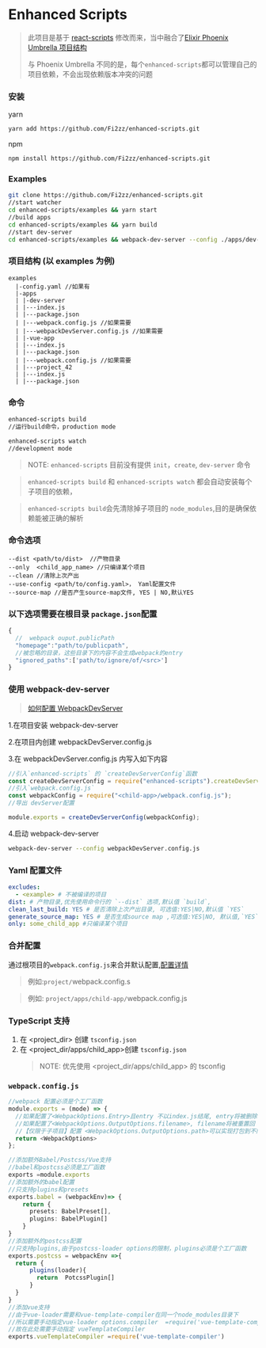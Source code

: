 # Enhanced Scripts

> 此项目是基于 [react-scripts](https://github.com/facebook/create-react-app/tree/master/packages/react-scripts) 修改而来，当中融合了[Elixir Phoenix Umbrella 项目结构](https://medium.com/@cedric_30386/how-to-build-multiple-web-apps-with-elixir-thanks-to-umbrella-part-2-set-up-the-project-800d6d731dbd)
>
> 与 Phoenix Umbrella 不同的是，每个`enhanced-scripts`都可以管理自己的项目依赖，不会出现依赖版本冲突的问题

### 安装

yarn

```bash
yarn add https://github.com/Fi2zz/enhanced-scripts.git
```

npm

```bash
npm install https://github.com/Fi2zz/enhanced-scripts.git
```

### Examples

```bash
git clone https://github.com/Fi2zz/enhanced-scripts.git
//start watcher
cd enhanced-scripts/examples && yarn start
//build apps
cd enhanced-scripts/examples && yarn build
//start dev-server
cd enhanced-scripts/examples && webpack-dev-server --config ./apps/dev-server/webpackDevServer.js
```

### 项目结构 (以 examples 为例)

```
examples
  |-config.yaml //如果有
  |-apps
  | |-dev-server
  | |---index.js
  | |---package.json
  | |---webpack.config.js //如果需要
  | |---webpackDevServer.config.js //如果需要
  | |-vue-app
  | |---index.js
  | |---package.json
  | |---webpack.config.js //如果需要
  | |---project_42
  | |---index.js
  | |---package.json
```

### 命令

```bash
enhanced-scripts build
//运行build命令，production mode

enhanced-scripts watch
//development mode

```

> NOTE: `enhanced-scripts` 目前没有提供 `init`，`create`, `dev-server` 命令

> `enhanced-scripts build` 和 `enhanced-scripts watch` 都会自动安装每个子项目的依赖，

> `enhanced-scripts build`会先清除掉子项目的 `node_modules`,目的是确保依赖能被正确的解析

### 命令选项

    --dist <path/to/dist>  //产物目录
    --only  <child_app_name> //只编译某个项目
    --clean //清除上次产出
    --use-config <path/to/config.yaml>， Yaml配置文件
    --source-map //是否产生source-map文件, YES | NO,默认YES

### 以下选项需要在根目录 `package.json`配置

```javascript
{
  //  webpack ouput.publicPath
  "homepage":"path/to/publicpath",
  //被忽略的目录，这些目录下的内容不会生成webpack的entry
  "ignored_paths":['path/to/ignore/of/<src>']
}
```

### 使用 webpack-dev-server

> <a href="https://webpack.js.org/configuration/dev-server/">如何配置 WebpackDevServer </a>

1.在项目安装 webpack-dev-server

2.在项目内创建 webpackDevServer.config.js

3.在 webpackDevServer.config.js 内写入如下内容

```javascript
//引入`enhanced-scripts` 的 `createDevServerConfig`函数
const createDevServerConfig = require("enhanced-scripts").createDevServerConfig;
//引入`webpack.config.js`
const webpackConfig = require("<child-app>/webpack.config.js");
//导出 devServer配置

module.exports = createDevServerConfig(webpackConfig);
```

4.启动 webpack-dev-server

```bash
webpack-dev-server --config webpackDevServer.config.js
```

### Yaml 配置文件

```yaml
excludes:
  - <example> # 不被编译的项目
dist: # 产物目录,优先使用命令行的 `--dist` 选项,默认值 `build`,
clean_last_build: YES # 是否清除上次产出目录, 可选值:YES|NO,默认值 `YES`
generate_source_map: YES # 是否生成source map ,可选值:YES|NO, 默认值,`YES`
only: some_child_app #只编译某个项目
```

### 合并配置

通过根项目的`webpack.config.js`来合并默认配置,[配置详情](#webpack.config.js)

> 例如:`project/`webpack.config.s

> 例如: `project/apps/child-app/`webpack.config.js

### TypeScript 支持

1. 在 <project_dir> 创建 `tsconfig.json`
2. 在 <project_dir/apps/child_app>创建 `tsconfig.json`
   > NOTE: 优先使用 <project_dir/apps/child_app> 的 tsconfig

### `webpack.config.js`

```typescript
//webpack 配置必须是个工厂函数
module.exports = (mode) => {
  //如果配置了<WebpackOptions.Entry>且entry 不以index.js结尾, entry将被删除
  //如果配置了<WebpackOptions.OutputOptions.filename>, filename将被重置回 <child_app>/[name].js
  //【仅限于子项目】配置 <WebpackOptions.OutputOptions.path>可以实现打包到不同的目录
  return <WebpackOptions>
};

//添加额外Babel/Postcss/Vue支持
//babel和postcss必须是工厂函数
exports =module.exports
//添加额外的babel配置
//只支持plugins和presets
exports.babel = (webpackEnv)=> {
    return {
      presets: BabelPreset[],
      plugins: BabelPlugin[]
    }
}
//添加额外的postcss配置
//只支持plugins,由于postcss-loader options的限制，plugins必须是个工厂函数
exports.postcss = webpackEnv =>{
  return {
      plugins(loader){
        return  PotcssPlugin[]
      }
  }
}
//添加vue支持
//由于vue-loader需要和vue-template-compiler在同一个node_modules目录下
//所以需要手动指定vue-loader options.compiler  =require('vue-template-compiler')，
//故在此处需要手动指定 vueTemplateCompiler
exports.vueTemplateCompiler =require('vue-template-compiler')

```
